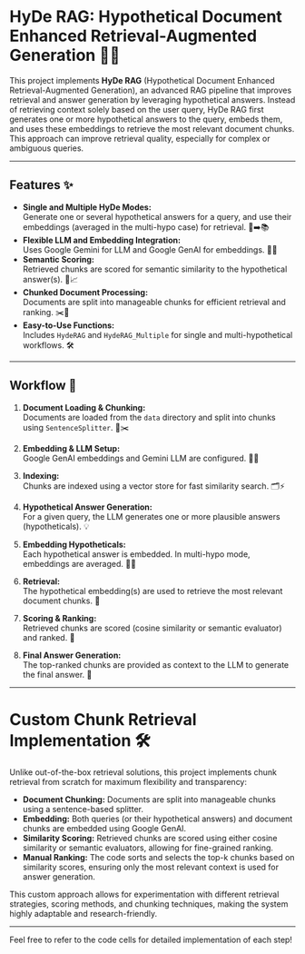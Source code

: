 # HyDe RAG: Hypothetical Document Enhanced Retrieval-Augmented Generation 🚀📄

This project implements **HyDe RAG** (Hypothetical Document Enhanced Retrieval-Augmented Generation), an advanced RAG pipeline that improves retrieval and answer generation by leveraging hypothetical answers. Instead of retrieving context solely based on the user query, HyDe RAG first generates one or more hypothetical answers to the query, embeds them, and uses these embeddings to retrieve the most relevant document chunks. This approach can improve retrieval quality, especially for complex or ambiguous queries.

---

## Features ✨

- **Single and Multiple HyDe Modes:**  
    Generate one or several hypothetical answers for a query, and use their embeddings (averaged in the multi-hypo case) for retrieval. 🤔➡️📚
- **Flexible LLM and Embedding Integration:**  
    Uses Google Gemini for LLM and Google GenAI for embeddings. 🤖🔗
- **Semantic Scoring:**  
    Retrieved chunks are scored for semantic similarity to the hypothetical answer(s). 🧠📈
- **Chunked Document Processing:**  
    Documents are split into manageable chunks for efficient retrieval and ranking. ✂️📄
- **Easy-to-Use Functions:**  
    Includes `HydeRAG` and `HydeRAG_Multiple` for single and multi-hypothetical workflows. 🛠️

---

## Workflow 🔄

1. **Document Loading & Chunking:**  
     Documents are loaded from the `data` directory and split into chunks using `SentenceSplitter`. 📂✂️

2. **Embedding & LLM Setup:**  
     Google GenAI embeddings and Gemini LLM are configured. 🧩🤖

3. **Indexing:**  
     Chunks are indexed using a vector store for fast similarity search. 🗂️⚡

4. **Hypothetical Answer Generation:**  
     For a given query, the LLM generates one or more plausible answers (hypotheticals). 💡

5. **Embedding Hypotheticals:**  
     Each hypothetical answer is embedded. In multi-hypo mode, embeddings are averaged. 🧬➗

6. **Retrieval:**  
     The hypothetical embedding(s) are used to retrieve the most relevant document chunks. 🎯

7. **Scoring & Ranking:**  
     Retrieved chunks are scored (cosine similarity or semantic evaluator) and ranked. 🏅

8. **Final Answer Generation:**  
     The top-ranked chunks are provided as context to the LLM to generate the final answer. 📝

---

# Custom Chunk Retrieval Implementation 🛠️

Unlike out-of-the-box retrieval solutions, this project implements chunk retrieval from scratch for maximum flexibility and transparency:

- **Document Chunking:** Documents are split into manageable chunks using a sentence-based splitter.
- **Embedding:** Both queries (or their hypothetical answers) and document chunks are embedded using Google GenAI.
- **Similarity Scoring:** Retrieved chunks are scored using either cosine similarity or semantic evaluators, allowing for fine-grained ranking.
- **Manual Ranking:** The code sorts and selects the top-k chunks based on similarity scores, ensuring only the most relevant context is used for answer generation.

This custom approach allows for experimentation with different retrieval strategies, scoring methods, and chunking techniques, making the system highly adaptable and research-friendly.

---

Feel free to refer to the code cells for detailed implementation of each step!